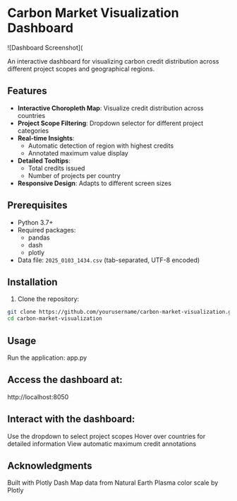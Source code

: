 # Carbon Market Visualization Dashboard

![Dashboard Screenshot](

An interactive dashboard for visualizing carbon credit distribution across different project scopes and geographical regions.

## Features

- **Interactive Choropleth Map**: Visualize credit distribution across countries
- **Project Scope Filtering**: Dropdown selector for different project categories
- **Real-time Insights**:
  - Automatic detection of region with highest credits
  - Annotated maximum value display
- **Detailed Tooltips**: 
  - Total credits issued
  - Number of projects per country
- **Responsive Design**: Adapts to different screen sizes

## Prerequisites

- Python 3.7+
- Required packages:
  - pandas
  - dash
  - plotly
- Data file: `2025_0103_1434.csv` (tab-separated, UTF-8 encoded)

## Installation

1. Clone the repository:
```bash
git clone https://github.com/yourusername/carbon-market-visualization.git
cd carbon-market-visualization
```

## Usage
Run the application:
app.py

## Access the dashboard at:
http://localhost:8050

## Interact with the dashboard:
Use the dropdown to select project scopes
Hover over countries for detailed information
View automatic maximum credit annotations

## Acknowledgments
Built with Plotly Dash
Map data from Natural Earth
Plasma color scale by Plotly

